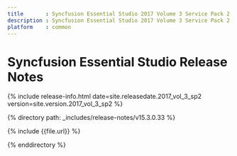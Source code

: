 ```yaml
---
title       : Syncfusion Essential Studio 2017 Volume 3 Service Pack 2 Release Notes
description : Syncfusion Essential Studio 2017 Volume 3 Service Pack 2 Release Notes
platform    : common
---
```


# Syncfusion Essential Studio Release Notes

{% include release-info.html date=site.releasedate.2017_vol_3_sp2 version=site.version.2017_vol_3_sp2 %} 

{% directory path: _includes/release-notes/v15.3.0.33 %}

{% include {{file.url}} %}

{% enddirectory %}

